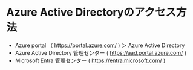 # Azure Active Directoryのアクセス方法

- Azure portal （ https://portal.azure.com/ ) ＞ Azure Active Directory
- Azure Active Directory 管理センター ( https://aad.portal.azure.com/ )
- Microsoft Entra 管理センター ( https://entra.microsoft.com/ )

